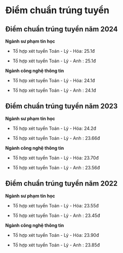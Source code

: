 # Điểm chuẩn trúng tuyển

## Điểm chuẩn trúng tuyển năm 2024

**Ngành sư phạm tin học**

- Tổ hợp xét tuyển Toán - Lý - Hóa: 25.1đ

- Tổ hợp xét tuyển Toán - Lý - Anh : 25.1đ

**Ngành công nghệ thông tin**

- Tổ hợp xét tuyển Toán - Lý - Hóa: 24.1đ

- Tổ hợp xét tuyển Toán - Lý - Anh : 24.1đ

## Điểm chuẩn trúng tuyển năm 2023

**Ngành sư phạm tin học**

- Tổ hợp xét tuyển Toán - Lý - Hóa: 24.2đ

- Tổ hợp xét tuyển Toán - Lý - Anh : 23.66đ

**Ngành công nghệ thông tin**

- Tổ hợp xét tuyển Toán - Lý - Hóa: 23.70đ

- Tổ hợp xét tuyển Toán - Lý - Anh : 23.56đ

## Điểm chuẩn trúng tuyển năm 2022

**Ngành sư phạm tin học**

- Tổ hợp xét tuyển Toán - Lý - Hóa: 23.55đ

- Tổ hợp xét tuyển Toán - Lý - Anh : 23.45đ

**Ngành công nghệ thông tin**

- Tổ hợp xét tuyển Toán - Lý - Hóa: 23.90đ

- Tổ hợp xét tuyển Toán - Lý - Anh : 23.85đ
